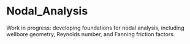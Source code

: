 # Nodal_Analysis

Work in progress: developing foundations for nodal analysis, including wellbore geometry, Reynolds number, and Fanning friction factors. 
